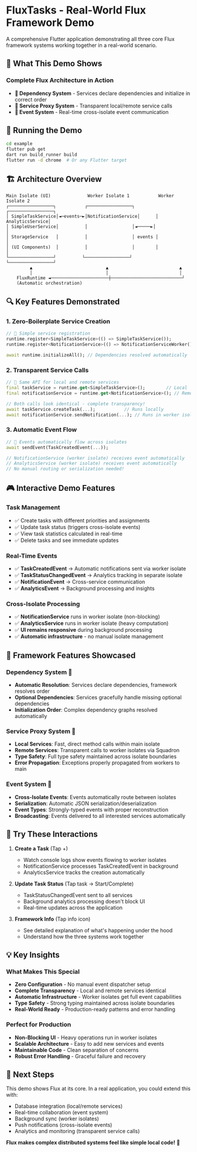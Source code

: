 # FluxTasks - Real-World Flux Framework Demo

A comprehensive Flutter application demonstrating all three core Flux framework systems working together in a real-world scenario.

## 🎯 What This Demo Shows

### **Complete Flux Architecture in Action**
- **🔗 Dependency System** - Services declare dependencies and initialize in correct order
- **🔄 Service Proxy System** - Transparent local/remote service calls
- **📡 Event System** - Real-time cross-isolate event communication

## 🚀 Running the Demo

```bash
cd example
flutter pub get
dart run build_runner build
flutter run -d chrome  # Or any Flutter target
```

## 🏗️ Architecture Overview

```
Main Isolate (UI)              Worker Isolate 1           Worker Isolate 2
┌─────────────────┐           ┌─────────────────┐        ┌─────────────────┐
│ SimpleTaskService│◄─events─►│NotificationService│      │ AnalyticsService│
│ SimpleUserService│          │                 │◄─────►│                 │
│ StorageService   │          │                 │ events │                 │
│ (UI Components)  │          │                 │        │                 │
└─────────────────┘          └─────────────────┘        └─────────────────┘
         ▲                            ▲                           ▲
         │                            │                           │
    FluxRuntime ◄──────────────────────┼───────────────────────────┘
    (Automatic orchestration)
```

## 🔍 Key Features Demonstrated

### **1. Zero-Boilerplate Service Creation**
```dart
// 🚀 Simple service registration
runtime.register<SimpleTaskService>(() => SimpleTaskService());
runtime.register<NotificationService>(() => NotificationServiceWorker()); // Auto-detected as remote

await runtime.initializeAll(); // Dependencies resolved automatically
```

### **2. Transparent Service Calls**
```dart
// 🔄 Same API for local and remote services
final taskService = runtime.get<SimpleTaskService>();        // Local
final notificationService = runtime.get<NotificationService>(); // Remote (worker isolate)

// Both calls look identical - complete transparency!
await taskService.createTask(...);           // Runs locally
await notificationService.sendNotification(...); // Runs in worker isolate
```

### **3. Automatic Event Flow**
```dart
// 📡 Events automatically flow across isolates
await sendEvent(TaskCreatedEvent(...)); 

// NotificationService (worker isolate) receives event automatically
// AnalyticsService (worker isolate) receives event automatically
// No manual routing or serialization needed!
```

## 🎮 Interactive Demo Features

### **Task Management**
- ✅ Create tasks with different priorities and assignments
- ✅ Update task status (triggers cross-isolate events)
- ✅ View task statistics calculated in real-time
- ✅ Delete tasks and see immediate updates

### **Real-Time Events**
- ✅ **TaskCreatedEvent** → Automatic notifications sent via worker isolate
- ✅ **TaskStatusChangedEvent** → Analytics tracking in separate isolate
- ✅ **NotificationEvent** → Cross-service communication
- ✅ **AnalyticsEvent** → Background processing and insights

### **Cross-Isolate Processing**
- ✅ **NotificationService** runs in worker isolate (non-blocking)
- ✅ **AnalyticsService** runs in worker isolate (heavy computation)
- ✅ **UI remains responsive** during background processing
- ✅ **Automatic infrastructure** - no manual isolate management

## 🔧 Framework Features Showcased

### **Dependency System** 🔗
- **Automatic Resolution**: Services declare dependencies, framework resolves order
- **Optional Dependencies**: Services gracefully handle missing optional dependencies
- **Initialization Order**: Complex dependency graphs resolved automatically

### **Service Proxy System** 🔄
- **Local Services**: Fast, direct method calls within main isolate
- **Remote Services**: Transparent calls to worker isolates via Squadron
- **Type Safety**: Full type safety maintained across isolate boundaries
- **Error Propagation**: Exceptions properly propagated from workers to main

### **Event System** 📡
- **Cross-Isolate Events**: Events automatically route between isolates
- **Serialization**: Automatic JSON serialization/deserialization
- **Event Types**: Strongly-typed events with proper reconstruction
- **Broadcasting**: Events delivered to all interested services automatically

## 🎯 Try These Interactions

1. **Create a Task** (Tap +)
   - Watch console logs show events flowing to worker isolates
   - NotificationService processes TaskCreatedEvent in background
   - AnalyticsService tracks the creation automatically

2. **Update Task Status** (Tap task → Start/Complete)
   - TaskStatusChangedEvent sent to all services
   - Background analytics processing doesn't block UI
   - Real-time updates across the application

3. **Framework Info** (Tap info icon)
   - See detailed explanation of what's happening under the hood
   - Understand how the three systems work together

## 💡 Key Insights

### **What Makes This Special**
- **Zero Configuration** - No manual event dispatcher setup
- **Complete Transparency** - Local and remote services identical
- **Automatic Infrastructure** - Worker isolates get full event capabilities
- **Type Safety** - Strong typing maintained across isolate boundaries
- **Real-World Ready** - Production-ready patterns and error handling

### **Perfect for Production**
- **Non-Blocking UI** - Heavy operations run in worker isolates
- **Scalable Architecture** - Easy to add new services and events
- **Maintainable Code** - Clean separation of concerns
- **Robust Error Handling** - Graceful failure and recovery

## 🚀 Next Steps

This demo shows Flux at its core. In a real application, you could extend this with:
- Database integration (local/remote services)
- Real-time collaboration (event system)
- Background sync (worker isolates)
- Push notifications (cross-isolate events)
- Analytics and monitoring (transparent service calls)

**Flux makes complex distributed systems feel like simple local code!** 🎉